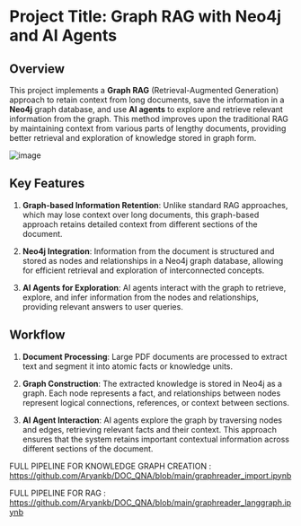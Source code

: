 # Project Title: Graph RAG with Neo4j and AI Agents

## Overview
This project implements a **Graph RAG** (Retrieval-Augmented Generation) approach to retain context from long documents, save the information in a **Neo4j** graph database, and use **AI agents** to explore and retrieve relevant information from the graph. This method improves upon the traditional RAG by maintaining context from various parts of lengthy documents, providing better retrieval and exploration of knowledge stored in graph form.

![image](https://github.com/user-attachments/assets/6b57cc6e-49a2-4225-96a9-68423c97158f)


## Key Features
1. **Graph-based Information Retention**: Unlike standard RAG approaches, which may lose context over long documents, this graph-based approach retains detailed context from different sections of the document.
   
2. **Neo4j Integration**: Information from the document is structured and stored as nodes and relationships in a Neo4j graph database, allowing for efficient retrieval and exploration of interconnected concepts.

3. **AI Agents for Exploration**: AI agents interact with the graph to retrieve, explore, and infer information from the nodes and relationships, providing relevant answers to user queries.

## Workflow
1. **Document Processing**: Large PDF documents are processed to extract text and segment it into atomic facts or knowledge units.
   
3. **Graph Construction**: The extracted knowledge is stored in Neo4j as a graph. Each node represents a fact, and relationships between nodes represent logical connections, references, or context between sections.

4. **AI Agent Interaction**: AI agents explore the graph by traversing nodes and edges, retrieving relevant facts and their context. This approach ensures that the system retains important contextual information across different sections of the document.

FULL PIPELINE FOR KNOWLEDGE GRAPH CREATION : https://github.com/Aryankb/DOC_QNA/blob/main/graphreader_import.ipynb

FULL PIPELINE FOR RAG : https://github.com/Aryankb/DOC_QNA/blob/main/graphreader_langgraph.ipynb
